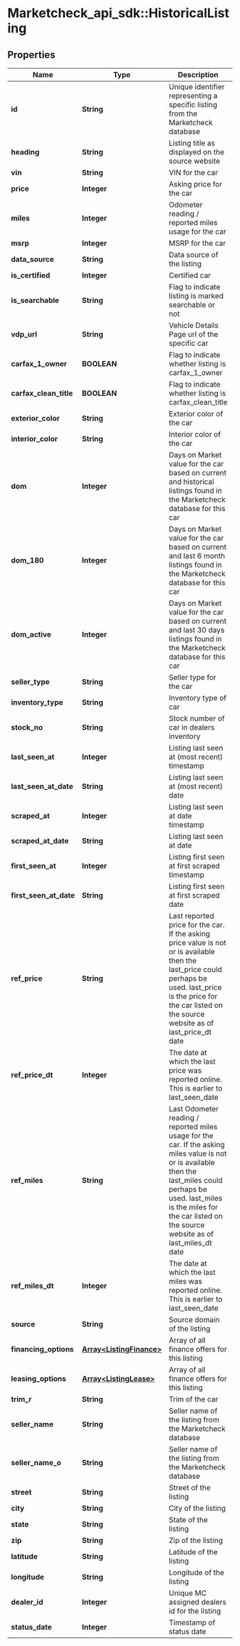 # Marketcheck_api_sdk::HistoricalListing

## Properties
Name | Type | Description | Notes
------------ | ------------- | ------------- | -------------
**id** | **String** | Unique identifier representing a specific listing from the Marketcheck database | [optional] 
**heading** | **String** | Listing title as displayed on the source website | [optional] 
**vin** | **String** | VIN for the car | [optional] 
**price** | **Integer** | Asking price for the car | [optional] 
**miles** | **Integer** | Odometer reading / reported miles usage for the car | [optional] 
**msrp** | **Integer** | MSRP for the car | [optional] 
**data_source** | **String** | Data source of the listing | [optional] 
**is_certified** | **Integer** | Certified car | [optional] 
**is_searchable** | **String** | Flag to indicate listing is marked searchable or not | [optional] 
**vdp_url** | **String** | Vehicle Details Page url of the specific car | [optional] 
**carfax_1_owner** | **BOOLEAN** | Flag to indicate whether listing is carfax_1_owner | [optional] 
**carfax_clean_title** | **BOOLEAN** | Flag to indicate whether listing is carfax_clean_title | [optional] 
**exterior_color** | **String** | Exterior color of the car | [optional] 
**interior_color** | **String** | Interior color of the car | [optional] 
**dom** | **Integer** | Days on Market value for the car based on current and historical listings found in the Marketcheck database for this car | [optional] 
**dom_180** | **Integer** | Days on Market value for the car based on current and last 6 month listings found in the Marketcheck database for this car | [optional] 
**dom_active** | **Integer** | Days on Market value for the car based on current and last 30 days listings found in the Marketcheck database for this car | [optional] 
**seller_type** | **String** | Seller type for the car | [optional] 
**inventory_type** | **String** | Inventory type of car | [optional] 
**stock_no** | **String** | Stock number of car in dealers inventory | [optional] 
**last_seen_at** | **Integer** | Listing last seen at (most recent) timestamp | [optional] 
**last_seen_at_date** | **String** | Listing last seen at (most recent) date | [optional] 
**scraped_at** | **Integer** | Listing last seen at date timestamp | [optional] 
**scraped_at_date** | **String** | Listing last seen at date | [optional] 
**first_seen_at** | **Integer** | Listing first seen at first scraped timestamp | [optional] 
**first_seen_at_date** | **String** | Listing first seen at first scraped date | [optional] 
**ref_price** | **String** | Last reported price for the car. If the asking price value is not or is available then the last_price could perhaps be used. last_price is the price for the car listed on the source website as of last_price_dt date | [optional] 
**ref_price_dt** | **Integer** | The date at which the last price was reported online. This is earlier to last_seen_date | [optional] 
**ref_miles** | **String** | Last Odometer reading / reported miles usage for the car. If the asking miles value is not or is available then the last_miles could perhaps be used. last_miles is the miles for the car listed on the source website as of last_miles_dt date | [optional] 
**ref_miles_dt** | **Integer** | The date at which the last miles was reported online. This is earlier to last_seen_date | [optional] 
**source** | **String** | Source domain of the listing | [optional] 
**financing_options** | [**Array&lt;ListingFinance&gt;**](ListingFinance.md) | Array of all finance offers for this listing | [optional] 
**leasing_options** | [**Array&lt;ListingLease&gt;**](ListingLease.md) | Array of all finance offers for this listing | [optional] 
**trim_r** | **String** | Trim of the car | [optional] 
**seller_name** | **String** | Seller name of the listing from the Marketcheck database | [optional] 
**seller_name_o** | **String** | Seller name of the listing from the Marketcheck database | [optional] 
**street** | **String** | Street of the listing | [optional] 
**city** | **String** | City of the listing | [optional] 
**state** | **String** | State of the listing | [optional] 
**zip** | **String** | Zip of the listing | [optional] 
**latitude** | **String** | Latitude of the listing | [optional] 
**longitude** | **String** | Longitude of the listing | [optional] 
**dealer_id** | **Integer** | Unique MC assigned dealers id for the listing | [optional] 
**status_date** | **Integer** | Timestamp of status date | [optional] 


